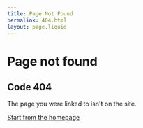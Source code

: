 ```yaml
---
title: Page Not Found
permalink: 404.html
layout: page.liquid
---
```

# Page not found

## Code 404

The page you were linked to isn't on the site. 

[Start from the homepage](/)
